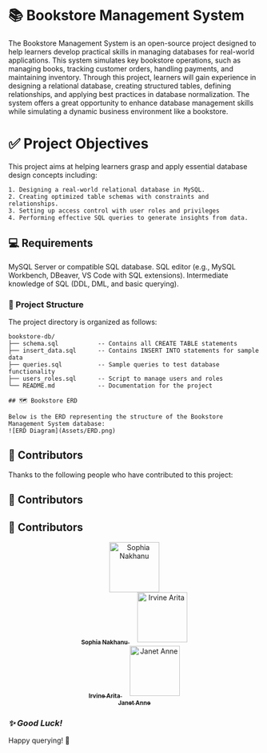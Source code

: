 # 📚 Bookstore Management System 

The Bookstore Management System is an open-source project designed to help learners develop practical skills in managing databases for real-world applications. This system simulates key bookstore operations, such as managing books, tracking customer orders, handling payments, and maintaining inventory. Through this project, learners will gain experience in designing a relational database, creating structured tables, defining relationships, and applying best practices in database normalization. The system offers a great opportunity to enhance database management skills while simulating a dynamic business environment like a bookstore.

# ✅ Project Objectives
This project aims at helping learners grasp and apply essential database design concepts including:

    1. Designing a real-world relational database in MySQL.
    2. Creating optimized table schemas with constraints and relationships.
    3. Setting up access control with user roles and privileges
    4. Performing effective SQL queries to generate insights from data.

## 💻 Requirements

MySQL Server or compatible SQL database.
SQL editor (e.g., MySQL Workbench, DBeaver, VS Code with SQL extensions).
Intermediate knowledge of SQL (DDL, DML, and basic querying).

### 📂 Project Structure
The project directory is organized as follows:
```
bookstore-db/
├── schema.sql           -- Contains all CREATE TABLE statements
├── insert_data.sql      -- Contains INSERT INTO statements for sample data
├── queries.sql          -- Sample queries to test database functionality
├── users_roles.sql      -- Script to manage users and roles
└── README.md            -- Documentation for the project

## 🗺️ Bookstore ERD

Below is the ERD representing the structure of the Bookstore Management System database:
![ERD Diagram](Assets/ERD.png)

```

## 👥 Contributors

Thanks to the following people who have contributed to this project:

## 👥 Contributors

## 👥 Contributors

<p align="center">
  <a href="https://github.com/nakhanu" target="_blank">
    <img src="https://avatars.githubusercontent.com/u/131362156?v=4" width="100px;" alt="Sophia Nakhanu"/>
    <br />
    <sub><b>Sophia Nakhanu</b></sub>
  </a>
  &nbsp;&nbsp;&nbsp;
  <a href="https://github.com/IrvineArita" target="_blank">
    <img src="https://avatars.githubusercontent.com/u/104714190?v=4" width="100px;" alt="Irvine Arita"/>
    <br />
    <sub><b>Irvine Arita</b></sub>
  </a>
  &nbsp;&nbsp;&nbsp;
  <a href="https://github.com/Janeanny1" target="_blank">
    <img src="https://avatars.githubusercontent.com/u/158290260?v=4" width="100px;" alt="Janet Anne"/>
    <br />
    <sub><b>Janet Anne</b></sub>
  </a>
</p>


### *✨ Good Luck!*
 Happy querying! 🚀          



